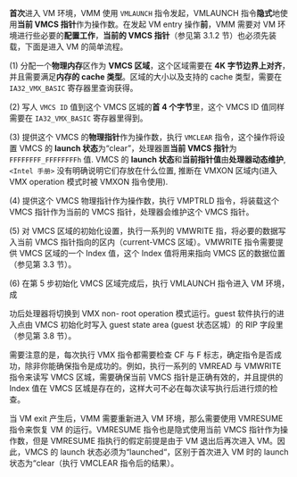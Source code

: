 
**首次**进入 VM 环境，VMM 使用 `VMLAUNCH` 指令发起，VMLAUNCH 指令**隐式**地使用**当前 VMCS 指针**作为操作数。在发起 VM entry 操作**前**，VMM 需要对 VM 环境进行些必要的**配置工作**，**当前的 VMCS 指针**（参见第 3.1.2 节）也必须先装载，下面是进入 VM 的简单流程。

(1) 分配一个**物理内存**区作为 **VMCS 区域**，这个区域需要在 **4K 字节边界上对齐**，并且需要满足**内存的 cache 类型**。区域的大小以及支持的 cache 类型，需要在 `IA32_VMX_BASIC` 寄存器里查询获得。

(2) 写人 `VMCS ID` 值到这个 VMCS 区城的**首 4 个字节**里，这个 VMCS ID 值同样需要在 `IA32_VMX_BASIC` 寄存器里得到。

(3) 提供这个 VMCS 的**物理指针**作为操作数，执行 `VMCLEAR` 指令，这个操作将设置 VMCS 的 **launch 状态**为“clear”，处理器置**当前 VMCS 指针**为 `FFFFFFFF_FFFFFFFFh` 值. VMCS 的 **launch 状态**和**当前指针值**由**处理器动态维护**, `<Intel 手册>` 没有明确说明它们存放在什么位置, 推断在 VMXON 区域内(进入 VMX operation 模式时被 VMXON 指令使用).

(4) 提供这个 VMCS 物理指针作为操作数，执行 VMPTRLD 指令，将装载这个 VMCS 指针作为当前的 VMCS 指针，处理器会维护这个 VMCS 指针。

(5) 对 VMCS 区域的初始化设置，执行一系列的 VMWRITE 指，将必要的数据写入当前 VMCS 指针指向的区内（current-VMCS 区域）。VMWRITE 指令需要提供 VMCS 区域的一个 Index 值，这个 Index 值将用来指向 VMCS 区的数据位置（参见第 3.3 节）。

(6) 在第 5 步初始化 VMCS 区域完成后，执行 VMLAUNCH 指令进入 VM 环境，成

功后处理器将切换到 VMX non- root operation 模式运行。guest 软件执行的进入点由 VMCS 初始化时写入 guest state area (guest 状态区城）的 RIP 字段里（参见第 3.8 节）。

需要注意的是，每次执行 VMX 指令都需要检查 CF 与 F 标志，确定指令是否成功，除非你能确保指令是成功的。例如，执行一系列的 VMREAD 与 VMWRITE 指令来读写 VMCS 区城，需要确保当前 VMCS 指针是正确有效的，并且提供的 Index 值在 VMCS 区城是存在的，这样大可不必在每次读写执行后进行烦的检查。

当 VM exit 产生后，VMM 需要重新进入 VM 环境，那么需要使用 VMRESUME 指令来恢复 VM 的运行。VMRESUME 指令也是隐式使用当前 VMCS 指针作为操作数，但是 VMRESUME 指执行的假定前提是由于 VM 退出后再次进入 VM。因此，VMCS 的  launch 状态必须为“launched“，区别于首次进入 VM 时的 launch 状态为“clear（执行 VMCLEAR 指令后的结果）。